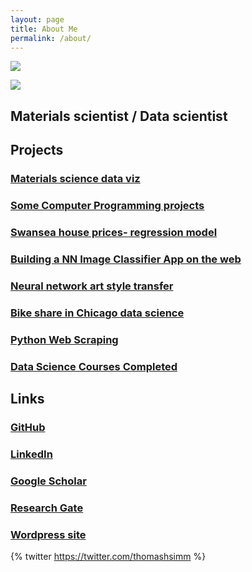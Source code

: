 ```yaml
---
layout: page
title: About Me
permalink: /about/
---
```

![]({{site.baseurl}}/images/header2.png)

![]({{site.baseurl}}/images/Thomas-Simm.jpg)

## Materials scientist / Data scientist

## Projects

### [Materials science data viz](https://thomashsimm.com/2021/10/24/Data-Viz.html)

### [Some Computer Programming projects](https://thomashsimm.wordpress.com/computer-programming/)

### [Swansea house prices- regression model ](https://thomashsimm.com/2021/08/04/Swansea-House-Price-Report.html)

### [Building a NN Image Classifier App on the web](https://thomashsimm.com/fastai/jupyter/binder/voila/mybinder/thomashsimm/2021/10/10/ImageClassifier.html)

### [Neural network art style transfer](https://thomashsimm.com/tensorflow/deep%20learning/jupyter/2021/11/17/StyleTransfer.html)

### [Bike share in Chicago data science](https://thomashsimm.com/2021/11/16/ChicagoBikes.html)

### [Python Web Scraping](https://thomashsimm.com/web%20scraping/python/beautifulsoup/selenium/jupyter/2021/11/18/WebScraping.html)

### [Data Science Courses Completed](https://thomashsimm.wordpress.com/datascience_courses/)


## Links

### [GitHub](https://github.com/ThomasHSimm)

### [LinkedIn](https://www.linkedin.com/in/thomashsimm/)

### [Google Scholar](https://scholar.google.com/citations?user=HdPDn1sAAAAJ)
 
### [Research Gate](https://www.researchgate.net/profile/Thomas-Simm)

### [Wordpress site](https://thomashsimm.wordpress.com)

{% twitter https://twitter.com/thomashsimm %}